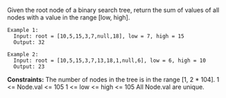 Given the root node of a binary search tree, return the sum of values of all nodes with a value in the range [low, high].

 
```
Example 1:
  Input: root = [10,5,15,3,7,null,18], low = 7, high = 15
  Output: 32

Example 2:
  Input: root = [10,5,15,3,7,13,18,1,null,6], low = 6, high = 10
  Output: 23
```

**Constraints:**
  The number of nodes in the tree is in the range [1, 2 * 104].
  1 <= Node.val <= 105
  1 <= low <= high <= 105
  All Node.val are unique.